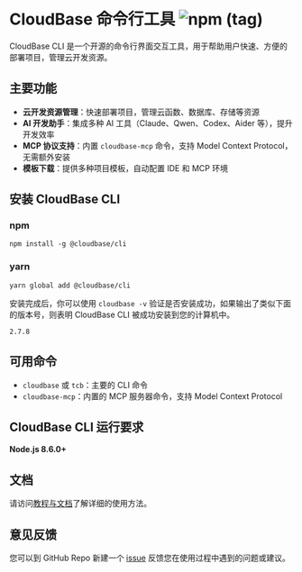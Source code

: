 # CloudBase 命令行工具 ![npm (tag)](https://img.shields.io/npm/v/@cloudbase/cli)

CloudBase CLI 是一个开源的命令行界面交互工具，用于帮助用户快速、方便的部署项目，管理云开发资源。

## 主要功能

- **云开发资源管理**：快速部署项目，管理云函数、数据库、存储等资源
- **AI 开发助手**：集成多种 AI 工具（Claude、Qwen、Codex、Aider 等），提升开发效率
- **MCP 协议支持**：内置 `cloudbase-mcp` 命令，支持 Model Context Protocol，无需额外安装
- **模板下载**：提供多种项目模板，自动配置 IDE 和 MCP 环境

## 安装 CloudBase CLI

### npm

```shell
npm install -g @cloudbase/cli
```

### yarn

```shell
yarn global add @cloudbase/cli
```

安装完成后，你可以使用 `cloudbase -v` 验证是否安装成功，如果输出了类似下面的版本号，则表明 CloudBase CLI 被成功安装到您的计算机中。

```text
2.7.8
```

## 可用命令

- `cloudbase` 或 `tcb`：主要的 CLI 命令
- `cloudbase-mcp`：内置的 MCP 服务器命令，支持 Model Context Protocol

## CloudBase CLI 运行要求

**Node.js 8.6.0+**

## 文档

请访问[教程与文档](https://docs.cloudbase.net/cli/intro.html)了解详细的使用方法。

## 意见反馈

您可以到 GitHub Repo 新建一个 [issue](https://github.com/TencentCloudBase/cloudbase-cli/issues) 反馈您在使用过程中遇到的问题或建议。
